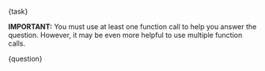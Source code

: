 {task}

**IMPORTANT:** You must use at least one function call to help you answer the question. However, it may be even more helpful to use multiple function calls.

{question}